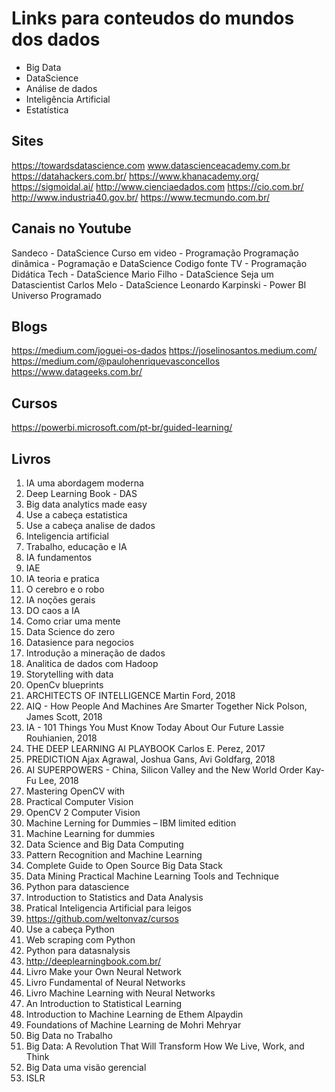 # Links para conteudos do mundos dos dados
* Big Data
* DataScience
* Análise de dados
* Inteligência Artificial
* Estatística

## Sites
https://towardsdatascience.com
www.datascienceacademy.com.br
https://datahackers.com.br/
https://www.khanacademy.org/
https://sigmoidal.ai/
http://www.cienciaedados.com
https://cio.com.br/
http://www.industria40.gov.br/
https://www.tecmundo.com.br/

## Canais no Youtube
Sandeco - DataScience
Curso em video - Programação
Programação dinâmica - Pogramação e DataScience
Codigo fonte TV - Programação
Didática Tech - DataScience
Mario Filho - DataScience
Seja um Datascientist
Carlos Melo - DataScience
Leonardo Karpinski - Power BI
Universo Programado

## Blogs
https://medium.com/joguei-os-dados
https://joselinosantos.medium.com/
https://medium.com/@paulohenriquevasconcellos
https://www.datageeks.com.br/

## Cursos
https://powerbi.microsoft.com/pt-br/guided-learning/

## Livros
1. IA uma abordagem moderna
2. Deep Learning Book - DAS
3. Big data analytics made easy
4. Use a cabeça estatistica
5. Use a cabeça analise de dados
6. Inteligencia artificial
7. Trabalho, educação e IA
8. IA fundamentos
9. IAE
10. IA teoria e pratica
11. O cerebro e o robo
12. IA noções gerais
13. DO caos a IA
14. Como criar uma mente
15. Data Science do zero
16. Datasience para negocios
17. Introdução a mineração de dados
18. Analitica de dados com Hadoop
19. Storytelling with data
20. OpenCv blueprints
21. ARCHITECTS OF INTELLIGENCE Martin Ford, 2018
22. AIQ - How People And Machines Are Smarter Together Nick Polson, James Scott, 2018
23. IA - 101 Things You Must Know Today About Our Future Lassie Rouhianien, 2018
24. THE DEEP LEARNING AI PLAYBOOK Carlos E. Perez, 2017
25. PREDICTION Ajax Agrawal, Joshua Gans, Avi Goldfarg, 2018
26. AI SUPERPOWERS - China, Silicon Valley and the New World Order Kay-Fu Lee, 2018
27. Mastering OpenCV with
28. Practical Computer Vision
29. OpenCV 2 Computer Vision
30. Machine Lerning for Dummies – IBM limited edition
31. Machine Learning for dummies
32. Data Science and Big Data Computing
33. Pattern Recognition and Machine Learning
34. Complete Guide to Open Source Big Data Stack
35. Data Mining Practical Machine Learning Tools and Technique
36. Python para datascience
37. Introduction to Statistics and Data Analysis
38. Pratical Inteligencia Artificial para leigos
39. https://github.com/weltonvaz/cursos
40. Use a cabeça Python
41. Web scraping com Python
42. Python para datasnalysis
43. http://deeplearningbook.com.br/
44. Livro Make your Own Neural Network
45. Livro Fundamental of Neural Networks
46. Livro Machine Learning with Neural Networks
47. An Introduction to Statistical Learning
48. Introduction to Machine Learning de Ethem Alpaydin
49. Foundations of Machine Learning de Mohri Mehryar
50. Big Data no Trabalho
51. Big Data: A Revolution That Will Transform How We Live, Work, and Think
52. Big Data uma visão gerencial
53. ISLR


